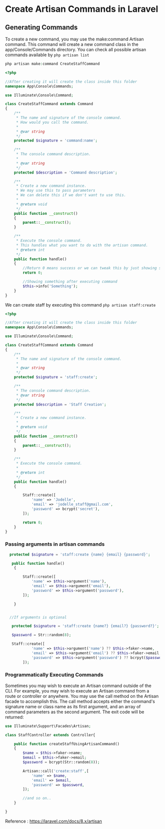 # Create Artisan Commands in Laravel

## Generating Commands

To create a new command, you may use the make:command Artisan command. This command will create a new command class in the app/Console/Commands directory.
You can check all possible artisan commands available by `php artisan list`

```php
php artisan make:command CreateStaffCommand
```

```php
<?php

//After creating it will create the class inside this folder
namespace App\Console\Commands;

use Illuminate\Console\Command;

class CreateStaffCommand extends Command
{
    /**
     * The name and signature of the console command.
     * How would you call the command.
     *
     * @var string
     */
    protected $signature = 'command:name';

    /**
     * The console command description.
     *
     * @var string
     */
    protected $description = 'Command description';

    /**
     * Create a new command instance.
     * We may use this to pass parameters
     * We can delete this if we don't want to use this.
     *
     * @return void
     */
    public function __construct()
    {
        parent::__construct();
    }

    /**
     * Execute the console command.
     * This handles what you want to do with the artisan command.
     * @return int
     */
    public function handle()
    {
        //Return 0 means success or we can tweak this by just showing something in the command
        return 0;

        //Showing something after executing command
        $this->info('Something');
    }
}
```

We can create staff by executing this command `php artisan staff:create`

```php
<?php

//After creating it will create the class inside this folder
namespace App\Console\Commands;

use Illuminate\Console\Command;

class CreateStaffCommand extends Command
{
    /**
     * The name and signature of the console command.
     *
     * @var string
     */
    protected $signature = 'staff:create';

    /**
     * The console command description.
     * @var string
     */
    protected $description = 'Staff Creation';

    /**
     * Create a new command instance.
     *
     * @return void
     */
    public function __construct()
    {
        parent::__construct();
    }

    /**
     * Execute the console command.
     *
     * @return int
     */
    public function handle()
    {

        Staff::create([
            'name' => 'Jodelle',
            'email' => 'jodelle_staff@gmail.com',
            'password' => bcrypt('secret'),
        ]);

        return 0;
    }
}
```

### Passing arguments in artisan commands

```php
  protected $signature = 'staff:create {name} {email} {password}';

   public function handle()
    {

        Staff::create([
            'name' => $this->argument('name'),
            'email' => $this->argument('email'),
            'password' => $this->argument('password'),
        ]);

    }


  //If arguments is optional

   protected $signature = 'staff:create {name?} {email?} {password?}';

   $password = Str::random(8);

   Staff::create([
            'name' => $this->argument('name') ?? $this->faker->name,
            'email' => $this->argument('email') ?? $this->faker->email,
            'password' => $this->argument('password') ?? bcrpyt($password),
        ]);
```

### Programmatically Executing Commands

Sometimes you may wish to execute an Artisan command outside of the CLI. For example, you may wish to execute an Artisan command from a route or controller or anywhere.
You may use the call method on the Artisan facade to accomplish this. The call method accepts either the command's signature name or class name as its first argument, and an array of command parameters as the second argument. The exit code will be returned:

```php
use Illuminate\Support\Facades\Artisan;

class StaffController extends Controller{

    public function createStaffUsingArtisanCommand()
    {
        $name = $this->faker->name;
        $email = $this->faker->email;
        $password = bcrypt(Str::random(8));

        Artisan::call('create:staff',[
            'name' => $name,
            'email' => $email,
            'password' => $password,
        ]);

        //and so on..
    }

}
```


Reference : https://laravel.com/docs/8.x/artisan
